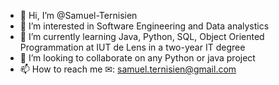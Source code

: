 - 👋 Hi, I’m @Samuel-Ternisien
- 👀 I’m interested in Software Engineering and Data analystics 
- 🌱 I’m currently learning Java, Python, SQL, Object Oriented Programmation at IUT de Lens in a two-year IT degree
- 💞️ I’m looking to collaborate on any Python or java project
- 📫 How to reach me ✉: samuel.ternisien@gmail.com

<!---
Samuel-Ternisien/Samuel-Ternisien is a ✨ special ✨ repository because its `README.md` (this file) appears on your GitHub profile.
You can click the Preview link to take a look at your changes.
--->
